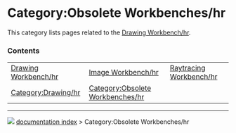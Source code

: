 # Category:Obsolete Workbenches/hr
This category lists pages related to the [Drawing Workbench/hr](Drawing_Workbench/hr.md).

### Contents

|     |     |     |
| --- | --- | --- |
| [Drawing Workbench/hr](Drawing_Workbench/hr.md) | [Image Workbench/hr](Image_Workbench/hr.md) | [Raytracing Workbench/hr](Raytracing_Workbench/hr.md) |
| [Category:Drawing/hr](Category_Drawing/hr.md) | [Category:Obsolete Workbenches/hr](Category_Obsolete_Workbenches/hr.md) |



---
![](images/Right_arrow.png) [documentation index](../README.md) > Category:Obsolete Workbenches/hr
